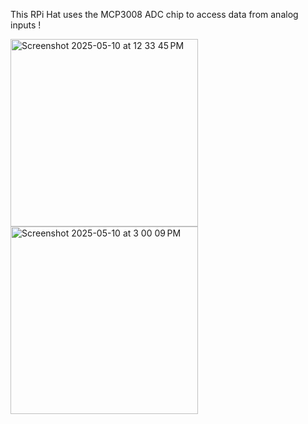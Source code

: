 This RPi Hat uses the MCP3008 ADC chip to access data from analog inputs !

<img width="300" alt="Screenshot 2025-05-10 at 12 33 45 PM" src="https://github.com/user-attachments/assets/138e454e-2dea-46d0-9f25-602a4a2cae7f" />
<img width="300" alt="Screenshot 2025-05-10 at 3 00 09 PM" src="https://github.com/user-attachments/assets/5d4cae71-3691-4d54-b846-189808db24e6" />
